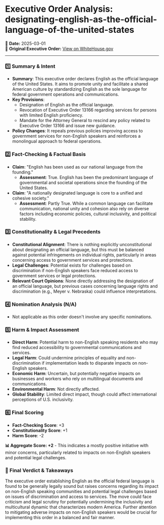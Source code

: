 # Executive Order Analysis: designating-english-as-the-official-language-of-the-united-states

📅 **Date:** 2025-03-01  
🔗 **Original Executive Order:** [View on WhiteHouse.gov](https://www.whitehouse.gov/presidential-actions/2025/03/designating-english-as-the-official-language-of-the-united-states/)

---

### **1️⃣ Summary & Intent**

- **Summary**: This executive order declares English as the official language of the United States. It aims to promote unity and facilitate a shared American culture by standardizing English as the sole language for federal government operations and communications.
- **Key Provisions**:
  - Designation of English as the official language.
  - Revocation of Executive Order 13166 regarding services for persons with limited English proficiency.
  - Mandate for the Attorney General to rescind any policy related to Executive Order 13166 and issue new guidance.
- **Policy Changes**: It repeals previous policies improving access to government services for non-English speakers and reinforces a monolingual approach to federal operations.

### **2️⃣ Fact-Checking & Factual Basis**

- **Claim**: "English has been used as our national language from the founding."
  - **Assessment**: True. English has been the predominant language of governmental and societal operations since the founding of the United States.
- **Claim**: "A nationally designated language is core to a unified and cohesive society."
  - **Assessment**: Partly True. While a common language can facilitate communication, national unity and cohesion also rely on diverse factors including economic policies, cultural inclusivity, and political stability.

### **3️⃣ Constitutionality & Legal Precedents**

- **Constitutional Alignment**: There is nothing explicitly unconstitutional about designating an official language, but this must be balanced against potential infringements on individual rights, particularly in areas concerning access to government services and protections.
- **Legal Challenges**: Potential exists for challenges based on discrimination if non-English speakers face reduced access to government services or legal protections.
- **Relevant Court Opinions**: None directly addressing the designation of an official language, but previous cases concerning language rights and discrimination (e.g., Meyer v. Nebraska) could influence interpretations.

### **4️⃣ Nomination Analysis (N/A)**
- Not applicable as this order doesn't involve any specific nominations.

### **5️⃣ Harm & Impact Assessment**

- **Direct Harm**: Potential harm to non-English speaking residents who may find reduced accessibility to governmental communications and services.
- **Legal Harm**: Could undermine principles of equality and non-discrimination if implementation leads to disparate impacts on non-English speakers.
- **Economic Harm**: Uncertain, but potentially negative impacts on businesses and workers who rely on multilingual documents and communications.
- **Environmental Harm**: Not directly affected.
- **Global Stability**: Limited direct impact, though could affect international perceptions of U.S. inclusivity.

### **6️⃣ Final Scoring**

- **Fact-Checking Score**: +3
- **Constitutionality Score**: +1
- **Harm Score**: -2

**📊 Aggregate Score: +2** - This indicates a mostly positive initiative with minor concerns, particularly related to impacts on non-English speakers and potential legal challenges.

### **🔎 Final Verdict & Takeaways**

The executive order establishing English as the official federal language is found to be generally legally sound but raises concerns regarding its impact on non-English speaking communities and potential legal challenges based on issues of discrimination and access to services. The move could face criticism and legal scrutiny for potentially undermining the inclusivity and multicultural dynamic that characterizes modern America. Further attention to mitigating adverse impacts on non-English speakers would be crucial for implementing this order in a balanced and fair manner.
